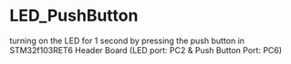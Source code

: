 # LED_PushButton
turning on the LED for 1 second by pressing the push button in STM32f103RET6 Header Board
(LED port: PC2 & Push Button Port: PC6)
